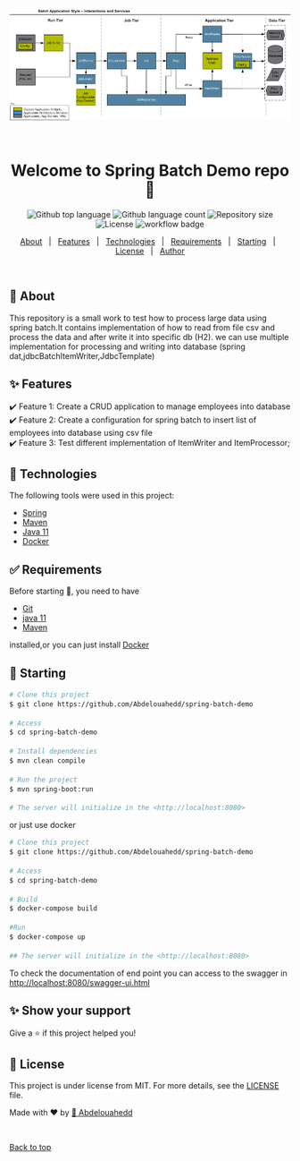 <div align="center" id="top"> 
  <img src="spring-batch-reference-model.png" alt="Spring Batch Demo" />

&#xa0;

  <!-- <a href="https://springbatchdemo.netlify.app">Demo</a> -->
</div>
<!--![example workflow](https://github.com/Abdelouahedd/spring-batch-demo/actions/workflows/maven.yml/badge.svg)-->

<h1 align="center">Welcome to Spring Batch Demo repo 👋</h1>

<p align="center">
  <img alt="Github top language" src="https://img.shields.io/github/languages/top/Abdelouahedd/spring-batch-demo?color=56BEB8">

  <img alt="Github language count" src="https://img.shields.io/github/languages/count/Abdelouahedd/spring-batch-demo?color=56BEB8">

  <img alt="Repository size" src="https://img.shields.io/github/repo-size/Abdelouahedd/spring-batch-demo?color=56BEB8">

  <img alt="License" src="https://img.shields.io/github/license/Abdelouahedd/spring-batch-demo?color=56BEB8">

<img src="https://github.com/Abdelouahedd/spring-batch-demo/actions/workflows/maven.yml/badge.svg" alt="workflow badge">

  <!-- <img alt="Github issues" src="https://img.shields.io/github/issues/Abdelouahedd/spring-batch-demo?color=56BEB8" /> -->

  <!-- <img alt="Github forks" src="https://img.shields.io/github/forks/Abdelouahedd/spring-batch-demo?color=56BEB8" /> -->

  <!-- <img alt="Github stars" src="https://img.shields.io/github/stars/Abdelouahedd/spring-batch-demo?color=56BEB8" /> -->
</p>

<!-- Status -->

<!-- <h4 align="center"> 
	🚧  Spring Batch Demo 🚀 Under construction...  🚧
</h4> 

<hr> -->

<p align="center">
  <a href="#dart-about">About</a> &#xa0; | &#xa0; 
  <a href="#sparkles-features">Features</a> &#xa0; | &#xa0;
  <a href="#rocket-technologies">Technologies</a> &#xa0; | &#xa0;
  <a href="#white_check_mark-requirements">Requirements</a> &#xa0; | &#xa0;
  <a href="#checkered_flag-starting">Starting</a> &#xa0; | &#xa0;
  <a href="#memo-license">License</a> &#xa0; | &#xa0;
  <a href="https://github.com/Abdelouahedd" target="_blank">Author</a>
</p>

<br>

## :dart: About ##

This repository is a small work to test how to process large data using spring batch.It contains implementation of how to read from file csv and process
the data and after write it into specific db (H2).
we can use multiple implementation for processing and writing into database (spring dat,jdbcBatchItemWriter,JdbcTemplate) 
## :sparkles: Features ##

:heavy_check_mark: Feature 1: Create a CRUD application to manage employees into database\
:heavy_check_mark: Feature 2: Create a configuration for spring batch to insert list of employees into database using csv file\
:heavy_check_mark: Feature 3: Test different implementation of ItemWriter and ItemProcessor;

## :rocket: Technologies ##

The following tools were used in this project:

- [Spring](https://spring.io/)
- [Maven](http://maven.apache.org/)
- [Java 11](https://www.java.com/)
- [Docker](https://www.docker.com/)

## :white_check_mark: Requirements ##

Before starting :checkered_flag:, you need to have

- [Git](https://git-scm.com)
- [java 11](https://www.java.com/)
- [Maven](http://maven.apache.org/)
  
installed,or you can just install  [Docker](https://www.docker.com/)
## :checkered_flag: Starting ##

```bash
# Clone this project
$ git clone https://github.com/Abdelouahedd/spring-batch-demo

# Access
$ cd spring-batch-demo

# Install dependencies
$ mvn clean compile

# Run the project
$ mvn spring-boot:run

# The server will initialize in the <http://localhost:8080>
```
or just use docker
```bash
# Clone this project
$ git clone https://github.com/Abdelouahedd/spring-batch-demo

# Access
$ cd spring-batch-demo

# Build
$ docker-compose build

#Run
$ docker-compose up

## The server will initialize in the <http://localhost:8080>
```
To check the documentation of end point you can access to the swagger in <http://localhost:8080/swagger-ui.html>

## ✨ Show your support

Give a ⭐️ if this project helped you!

## :memo: License ##

This project is under license from MIT. For more details, see the [LICENSE](LICENSE.md) file.

Made with :heart: by <a href="https://github.com/Abdelouahedd" target="_blank">👤 Abdelouahedd</a>

&#xa0;

<a href="#top">Back to top</a>
